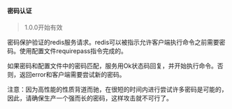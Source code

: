 #### 密码认证

> 1.0.0开始有效

密码保护验证的redis服务请求。redis可以被指示允许客户端执行命令之前需要密码。使用配置文件requirepass指令完成的。

如果密码和配置文件中的密码匹配，服务用Ok状态码回复，并开始执行命令。否则，返回error和客户端需要尝试新的密码。

注意：因为高性能的性质背道而驰，在很短的时间内进行尝试许多密码是可能的，因此，请确保生产一个强而长的密码，这样攻击就不可行了。
